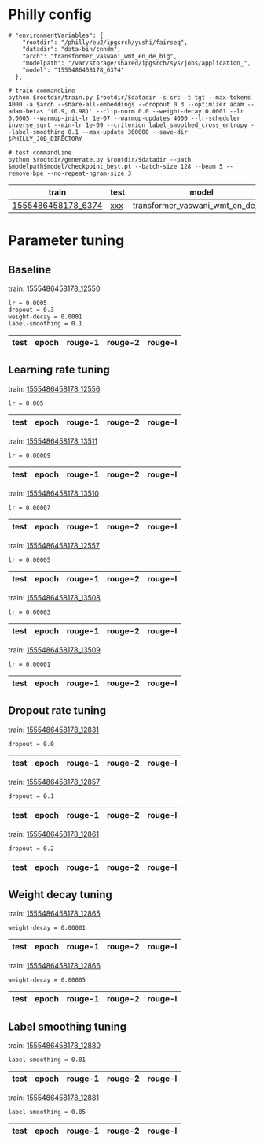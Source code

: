 # Philly config

```
# "environmentVariables": {
    "rootdir": "/philly/eu2/ipgsrch/yushi/fairseq",
    "datadir": "data-bin/cnndm",
    "arch": "transformer_vaswani_wmt_en_de_big",
    "modelpath": "/var/storage/shared/ipgsrch/sys/jobs/application_",
    "model": "1555486458178_6374"
  },

# train commandLine
python $rootdir/train.py $rootdir/$datadir -s src -t tgt --max-tokens 4000 -a $arch --share-all-embeddings --dropout 0.3 --optimizer adam --adam-betas '(0.9, 0.98)' --clip-norm 0.0 --weight-decay 0.0001 --lr 0.0005 --warmup-init-lr 1e-07 --warmup-updates 4000 --lr-scheduler inverse_sqrt --min-lr 1e-09 --criterion label_smoothed_cross_entropy --label-smoothing 0.1 --max-update 300000 --save-dir $PHILLY_JOB_DIRECTORY

# test commandLine
python $rootdir/generate.py $rootdir/$datadir --path $modelpath$model/checkpoint_best.pt --batch-size 128 --beam 5 --remove-bpe --no-repeat-ngram-size 3
```
| train | test | model | result |
| --- | --- | --- | --- |
| [1555486458178_6374](https://philly/#/job/eu2/ipgsrch/1555486458178_6374) | [xxx](https://philly/#/job/eu2/ipgsrch/xxx) | transformer_vaswani_wmt_en_de_big | xxx |


# Parameter tuning


## Baseline

train: [1555486458178_12550](https://philly/#/job/eu2/ipgsrch/1555486458178_12550)
```
lr = 0.0005
dropout = 0.3
weight-decay = 0.0001
label-smoothing = 0.1
```
| test | epoch | rouge-1 | rouge-2 | rouge-l | 
| --- | --- | --- | --- | --- |


## Learning rate tuning

train: [1555486458178_12556](https://philly/#/job/eu2/ipgsrch/1555486458178_12556)
```
lr = 0.005
```
| test | epoch | rouge-1 | rouge-2 | rouge-l | 
| --- | --- | --- | --- | --- |

train: [1555486458178_13511](https://philly/#/job/eu2/ipgsrch/1555486458178_13511)
```
lr = 0.00009
```
| test | epoch | rouge-1 | rouge-2 | rouge-l | 
| --- | --- | --- | --- | --- |

train: [1555486458178_13510](https://philly/#/job/eu2/ipgsrch/1555486458178_13510)
```
lr = 0.00007
```
| test | epoch | rouge-1 | rouge-2 | rouge-l | 
| --- | --- | --- | --- | --- |

train: [1555486458178_12557](https://philly/#/job/eu2/ipgsrch/1555486458178_12557)
```
lr = 0.00005
```
| test | epoch | rouge-1 | rouge-2 | rouge-l | 
| --- | --- | --- | --- | --- |

train: [1555486458178_13508](https://philly/#/job/eu2/ipgsrch/1555486458178_13508)
```
lr = 0.00003
```
| test | epoch | rouge-1 | rouge-2 | rouge-l | 
| --- | --- | --- | --- | --- |

train: [1555486458178_13509](https://philly/#/job/eu2/ipgsrch/1555486458178_13509)
```
lr = 0.00001
```
| test | epoch | rouge-1 | rouge-2 | rouge-l | 
| --- | --- | --- | --- | --- |


## Dropout rate tuning

train: [1555486458178_12831](https://philly/#/job/eu2/ipgsrch/1555486458178_12831)
```
dropout = 0.0
```
| test | epoch | rouge-1 | rouge-2 | rouge-l | 
| --- | --- | --- | --- | --- |

train: [1555486458178_12857](https://philly/#/job/eu2/ipgsrch/1555486458178_12857)
```
dropout = 0.1
```
| test | epoch | rouge-1 | rouge-2 | rouge-l | 
| --- | --- | --- | --- | --- |

train: [1555486458178_12861](https://philly/#/job/eu2/ipgsrch/1555486458178_12861)
```
dropout = 0.2
```
| test | epoch | rouge-1 | rouge-2 | rouge-l | 
| --- | --- | --- | --- | --- |


## Weight decay tuning

train: [1555486458178_12865](https://philly/#/job/eu2/ipgsrch/1555486458178_12865)
```
weight-decay = 0.00001
```
| test | epoch | rouge-1 | rouge-2 | rouge-l | 
| --- | --- | --- | --- | --- |

train: [1555486458178_12866](https://philly/#/job/eu2/ipgsrch/1555486458178_12866)
```
weight-decay = 0.00005
```
| test | epoch | rouge-1 | rouge-2 | rouge-l | 
| --- | --- | --- | --- | --- |


## Label smoothing tuning

train: [1555486458178_12880](https://philly/#/job/eu2/ipgsrch/1555486458178_12880)
```
label-smoothing = 0.01
```
| test | epoch | rouge-1 | rouge-2 | rouge-l | 
| --- | --- | --- | --- | --- |

train: [1555486458178_12881](https://philly/#/job/eu2/ipgsrch/1555486458178_12881)
```
label-smoothing = 0.05
```
| test | epoch | rouge-1 | rouge-2 | rouge-l | 
| --- | --- | --- | --- | --- |



